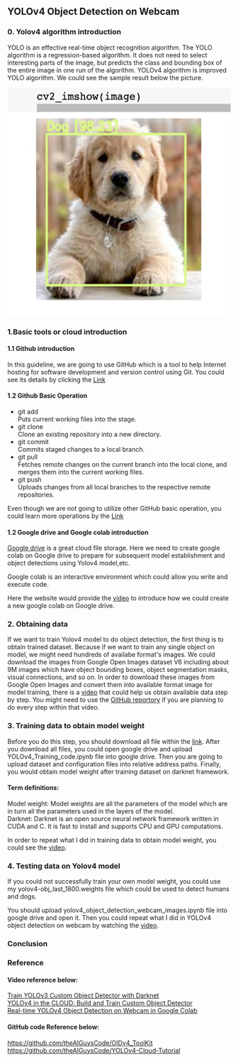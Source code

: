 ## YOLOv4 Object Detection on Webcam

### 0. Yolov4 algorithm introduction

YOLO is an effective real-time object recognition algorithm. The YOLO algorithm is a regression-based algorithm. It does not need to select interesting parts of the image, but predicts the class and bounding box of the entire image in one run of the algorithm. YOLOv4 algorithm is improved YOLO algorithm. We could see the sample result below the picture.


![Image](image/sample_dog.jpeg)

### 1.Basic tools or cloud introduction
#### 1.1 Github introduction
In this guideline, we are going to use GitHub which is a tool to help Internet hosting for software development and version control using Git. You could
see its details by clicking the [Link](https://en.wikipedia.org/wiki/GitHub)
#### 1.2 Github Basic Operation

* git add<br>
Puts current working files into the stage.<br>
* git clone<br>
Clone an existing repository into a new directory. <br>
* git commit<br>
Commits staged changes to a local branch.<br>
* git pull<br>
Fetches remote changes on the current branch into the local clone, and merges them into the current working files.<br>
* git push<br>
Uploads changes from all local branches to the respective remote repositories.<br>

Even though we are not going to utilize other GitHub basic operation, you could learn more operations by the [Link](https://confluence.lsstcorp.org/display/LDMDG/Basic+Git+Operations)<br>

#### 1.2 Google drive and Google colab introduction
[Google drive](https://en.wikipedia.org/wiki/Google_Drive) is a great cloud file storage. Here we need to create google colab on Google drive to prepare for subsequent model establishment and object detections using Yolov4 model,etc.<br>

Google colab is an interactive environment which could allow you write and execute code.<br>

Here the website would provide the [video](https://www.youtube.com/watch?v=xoo4mTujM1U) to introduce how we could create a new google colab on Google drive.<br>


### 2. Obtaining data
If we want to train Yolov4 model to do object detection, the first thing is to obtain trained dataset. Because if we want to train any single object on model, we might need hundreds of availabe format's images. We could download the images from Google Open Images dataset V6 including about 9M images which have object bounding boxes, object segmentation masks, visual connections, and so on. In order to download these images from Google Open Images and convert them into available format image for model training, there is a [video](https://www.youtube.com/watch?v=_4A9inxGqRM) that could help us obtain available data step by step. You might need to use the [GitHub reportory](https://github.com/theAIGuysCode/OIDv4_ToolKit) if you are planning to do every step within that video.


### 3. Training data to obtain model weight
Before you do this step, you should download all file within the [link](https://drive.google.com/drive/folders/1i4j39fyD5GPjxqU-fFCVULl1qNbcuFdw?usp=sharing). After you download all files, you could open google drive and upload YOLOv4_Training_code.ipynb file into google drive. Then you are going to upload dataset and configuration files into relative address paths. Finally, you would obtain model weight after training dataset on darknet framework.<br>

#### Term definitions:<br>
Model weight: Model weights are all the parameters of the model which are in turn all the parameters used in the layers of the model. <br>
Darknet: Darknet is an open source neural network framework written in CUDA and C. It is fast to install and supports CPU and GPU computations.<br>

In order to repeat what I did in training data to obtain model weight, you could see the [video](https://youtu.be/jEx9t8DKbvY).<br>



### 4. Testing data on Yolov4 model

If you could not successfully train your own model weight, you could use my yolov4-obj_last_1800.weights file which could be used to detect humans and dogs.<br>

You should upload yolov4_object_detection_webcam_images.ipynb file into google drive and open it. Then you could repeat what I did in YOLOv4 object detection on webcam by watching the [video](https://www.youtube.com/watch?v=axQLqrzIR8M).<br>


### Conclusion





### Reference

#### Video reference below:<br>
[Train YOLOv3 Custom Object Detector with Darknet](https://www.youtube.com/watch?v=zJDUhGL26iU)<br>
[YOLOv4 in the CLOUD: Build and Train Custom Object Detector ](https://www.youtube.com/watch?v=mmj3nxGT2YQ&t=1351s)<br>
[Real-time YOLOv4 Object Detection on Webcam in Google Colab](https://www.youtube.com/watch?v=ebAykr9YZ30)<br>

#### GitHub code Reference below:<br>
https://github.com/theAIGuysCode/OIDv4_ToolKit<br>
https://github.com/theAIGuysCode/YOLOv4-Cloud-Tutorial<br>


